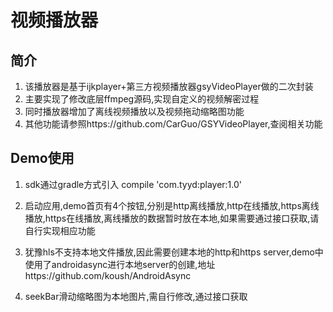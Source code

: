 # 视频播放器
## 简介
1. 该播放器是基于ijkplayer+第三方视频播放器gsyVideoPlayer做的二次封装
2. 主要实现了修改底层ffmpeg源码,实现自定义的视频解密过程
3. 同时播放器增加了离线视频播放以及视频拖动缩略图功能
4. 其他功能请参照https://github.com/CarGuo/GSYVideoPlayer,查阅相关功能

## Demo使用
1. sdk通过gradle方式引入 compile 'com.tyyd:player:1.0'

2. 启动应用,demo首页有4个按钮,分别是http离线播放,http在线播放,https离线播放,https在线播放,离线播放的数据暂时放在本地,如果需要通过接口获取,请自行实现相应功能
3. 犹豫hls不支持本地文件播放,因此需要创建本地的http和https server,demo中使用了androidasync进行本地server的创建,地址https://github.com/koush/AndroidAsync
4. seekBar滑动缩略图为本地图片,需自行修改,通过接口获取



